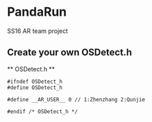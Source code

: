 # PandaRun
SS16 AR team project

## Create your own OSDetect.h
** OSDetect.h **   

	#ifndef OSDetect_h
	#define OSDetect_h

	#define __AR_USER__ 0 // 1:Zhenzhang 2:Qunjie

	#endif /* OSDetect_h */
	

